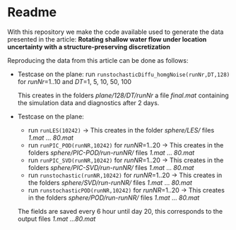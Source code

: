 # Readme

With this repository we make the code available used to generate the data presented in the article:
**Rotating shallow water flow under location uncertainty with a structure-preserving discretization** 

Reproducing the data from this article can be done as follows:

 - Testcase on the plane: 
	 run `runstochasticDiffu_homgNoise(runNr,DT,128)`
	  for *runNr*=1..10 and *DT*=1, 5, 10, 50, 100
	 
	This creates in the folders *plane/128/DT/runNr*  a file *final.mat* containing the simulation data and diagnostics after 2 days.
- Testcase on the plane:
	- run `runLES(10242)` 
		-> This creates in the folder *sphere/LES/* files *1.mat* ... *80.mat*
	- run `runPIC_POD(runNR,10242)` for *runNR*=1..20 
		-> This creates in the folders *sphere/PIC-POD/run-runNR/* files *1.mat* ... *80.mat*
	- run `runPIC_SVD(runNR,10242)` for *runNR*=1..20 
		-> This creates in the folders *sphere/PIC-SVD/run-runNR/* files *1.mat* ... *80.mat*
	- run `runstochastic(runNR,10242)` for *runNR*=1..20 
		-> This creates in the folders *sphere/SVD/run-runNR/* files *1.mat* ... *80.mat*
	- run `runstochasticPOD(runNR,10242)` for *runNR*=1..20 
		-> This creates in the folders *sphere/POD/run-runNR/* files *1.mat* ... *80.mat*
	
	The fields are saved every 6 hour until day 20, this corresponds to the output files *1.mat* ...*80.mat*
